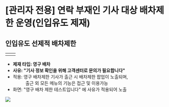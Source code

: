 # [관리자 전용] 연락 부재인 기사 대상 배차제한 운영(인입유도 제재)

**인입유도 선제적 배차제한**
-----------------

|  |  |
| --- | --- |
| |  | | --- | | **※ 처리 주체 : KMCC 광주 / KOC 용산 인입 채널 담당자** |     • 기사 운영정책 위반, 정보 다름 등으로 확인이 필요할 때     기사 연락 부재 시, 인입 유도를 위한 선제적 배차제한 진행    [필요 상황]  1. 부재 (3일 이상)  2. 결번, 연락처 정보 다름(다른 사용자 연결)  3. 파트너 운영센터 대표번호 차단 상태 등    [진행 방법]  1. 상담 IN > OB 파생 / 기사 부재 > 상담사 아지트 작성  2. 관리자 판단 후 선제적 배차제한  3. 기사 인입하여 이슈 해소 시, 배차제한 해제 |

* **제재 타입: 영구 배차**
* **사유: "기사 정보 확인을 위해 고객센터로 문의가 필요합니다"**
* 적용: 영구 배차제한 기사가 출근 시 배차제한 팝업이 노출되며,   
            출근 외 모든 메뉴의 기능은 접근 및 이용가능
* 화면: "영구 배차 제한 테스트입니다" 에 사유가 적용되어 노출

![](https://kakaomobilitysupport.zendesk.com/hc/article_attachments/37600075777049)